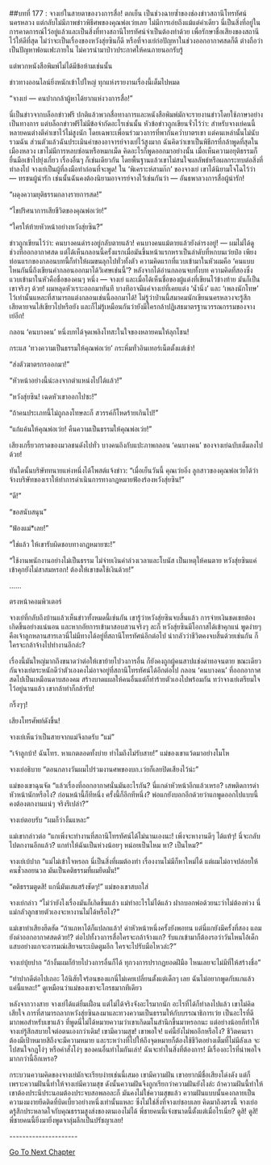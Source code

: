 ##บทที่ 177 : จางเย่ในสายตาของวงการสื่อ!
ตกเย็น เป็นช่วงฉายซ้ำของช่องข่าวสถานีโทรทัศน์นครหลวง แต่กลับไม่มีภาพข่าวพิธีศพของคุณพ่อเว่ยเลย ไม่มีการเอ่ยถึงแม้แต่คำเดียว นี่เป็นสิ่งที่อยู่ในการคาดการณ์ไว้อยู่แล้วและเป็นสิ่งที่ทางสถานีโทรทัศน์จำเป็นต้องทำด้วย เพื่อรักษาชื่อเสียงของสถานีไว้ให้ดีที่สุด ไม่ว่าจะเป็นเรื่องของหวังสุ่ยซินก็ดี หรือที่จางเย่ก่อปัญหาในช่วงออกอากาศสดก็ดี ต่างถือว่าเป็นปัญหาฟอนเฟะภายใน ไม่ควรนำมาป่าวประกาศให้คนภายนอกรับรู้

แต่พวกหนังสือพิมพ์ไม่ได้มีข้อห้ามเช่นนั้น

ข่าวทางออนไลน์ยิ่งหนักเข้าไปใหญ่ ทุกแห่งรายงานเรื่องนี้เต็มไปหมด

“จางเย่ — คนปากกล้าผู้หาได้ยากแห่งวงการสื่อ!”

นี่เป็นข่าวจากบล็อกข่าวฟรี ปกติแล้วพวกสื่อทางการและหนังสือพิมพ์มักจะรายงานข่าวโดยใช้ภาษาอย่างเป็นทางการ แต่บล็อกข่าวฟรีไม่มีข้อจำกัดอะไรเช่นนั้น หัวข้อข่าวถูกเขียนจั่วไว้ว่า: สำหรับจางเย่คนนี้ หลายคนต่างตีค่าเขาไว้ไม่สูงนัก โดยเฉพาะเพื่อนร่วมวงการที่พากันคว่ำบาตรเขา แต่คนเหล่านั้นไม่นับรวมฉัน ส่วนตัวแล้วฉันประเมินค่าของอาจารย์จางเย่ไว้สูงมาก ฉันคิดว่าเขาเป็นพิธีกรที่กล้าพูดที่สุดในเมืองหลวง เขาไม่มีการหลบซ่อนหรือหมกเม็ด คิดอะไรก็พูดออกมาอย่างนั้น เมื่อเห็นความอยุติธรรมก็ยื่นมือเข้าไปยุ่งเกี่ยว เรื่องอื่นๆ ก็เช่นเดียวกัน โดยพื้นฐานแล้วเขาไม่สนใจผลลัพธ์หรือผลกระทบต่อสิ่งที่ทำลงไป จางเย่เป็นผู้ที่ลงมือทำก่อนที่จะพูด! ใน ‘พิเคราะห์สามก๊ก’ ของจางเย่ เขาได้นิยามโจโฉไว้ว่า — ทรชนผู้น่ารัก เช่นนั้นฉันคงต้องนิยามอาจารย์จางไว้เช่นกันว่า — อันธพาลวงการสื่อผู้น่ารัก!

“ผดุงความยุติธรรมกลางรายการสด!”

“ไขปริศนาการเสียชีวิตของคุณพ่อเว่ย!”

“ใครให้ท้ายหัวหน้าอย่างหวังสุ่ยซิน?”

ข่าวถูกเขียนไว้ว่า: คนบางคนดำรงอยู่กลับตายแล้ว! คนบางคนแม้ตายแล้วยังดำรงอยู่! — ผมไม่ได้ดูช่วงที่ออกอากาศสด แต่ได้เห็นกลอนนี้ครั้งแรกเมื่อมันขึ้นหน้าแรกหราเป็นลำดับที่หกบนเว่ยป๋อ เพียงท่อนแรกของกลอนบทนี้ก็ทำให้ผมขนลุกไปทั่วทั้งตัว ความคิดแรกที่แวบเข้ามาในหัวผมคือ ‘คนแบบไหนกันนี่ถึงเขียนคำกลอนออกมาได้วิเศษเช่นนี้’? หลังจากได้อ่านกลอนจบทั้งบท ความคิดที่สองซึ่งแวบเข้ามาในหัวคือชื่อของคนๆ หนึ่ง — จางเย่ และเมื่อได้เห็นชื่อของผู้แต่งที่เขียนไว้ข้างท้าย มันก็เป็นเขาจริงๆ ด้วย! ผมหลุดหัวเราะออกมาทันที บางทีอาจมีแค่จางเย่ที่เคยแต่ง ‘น้ำนิ่ง’ และ ‘เพลงนักโทษ’ ไว้เท่านั้นแหละที่สามารถแต่งกลอนเช่นนี้ออกมาได้! ไม่รู้ว่าป่านนี้สมาคมนักเขียนนครหลวงจะรู้สึกเสียดายจนไส้เขียวไปหรือยัง และก็ไม่รู้เหมือนกันว่ายังมีใครกล้าปฏิเสธมาตรฐานวรรณกรรมของจางเย่อีก!

กลอน ‘คนบางคน’ หนึ่งบทได้จุดเพลิงโทสะในใจของหลายคนให้ลุกโชน!

กระแส ‘ทวงความเป็นธรรมให้คุณพ่อเว่ย’ กระหึ่มทั่วอินเทอร์เน็ตตั้งแต่เช้า!

“ส่งตัวฆาตรกรออกมา!”

“หัวหน้าอย่างนี้น่ะลงจากตำแหน่งไปได้แล้ว!”

“หวังสุ่ยซิน! เฉดหัวเขาออกไปซะ!”

“ถ้าคนประเภทนี้ไม่ถูกลงโทษละก็ สวรรค์ก็โหดร้ายเกินไป!”

“แก้แค้นให้คุณพ่อเว่ย! คืนความเป็นธรรมให้คุณพ่อเว่ย!”

เสียงเกรี้ยวกราดของมวลชนดังไปทั่ว บางคนถึงกับแปะภาพกลอน ‘คนบางคน’ ของจางเย่ฉบับเต็มลงไปด้วย!

ทันใดนั้นบริษัททนายแห่งหนึ่งได้โพสต์แจ้งข่าว: “เมื่อเย็นวันนี้ คุณเว่ยอิ่ง ลูกสาวของคุณพ่อเว่ยได้ว่าจ้างบริษัทของเราให้ทำการดำเนินการทางกฎหมายฟ้องร้องหวังสุ่ยซิน!”

“ดี!”

“ขอสนับสนุน”

“ฟ้องแม่*เลย!”

“ใช่แล้ว ให้เขารับผิดชอบทางกฎหมายซะ!”

“ใช้งานพนักงานอย่างไม่เป็นธรรม ไม่จ่ายเงินค่าล่วงเวลาและโบนัส เป็นเหตุให้คนตาย หวังสุ่ยซินแค่เข้าคุกยังไม่สาสมหรอก! ต้องให้เขาชดใช้เงินด้วย!”

……

ตรงหน้าคอมพิวเตอร์

จางเย่ที่กลับถึงบ้านแล้วเห็นข่าวทั้งหมดนี้เช่นกัน เขารู้ว่าหวังสุ่ยซินจบสิ้นแล้ว การจ่ายเงินชดเชยต้องเกิดขึ้นอย่างแน่นอน และหากอัยการเข้ามาสอบสวนจริงๆ ละก็ หวังสุ่ยซินมีโอกาสได้เข้าคุกแน่ พูดง่ายๆ คือเจ้าลูกหลานสารเลวนี่ไม่มีทางได้อยู่ที่สถานีโทรทัศน์อีกต่อไป น่ากลัวว่าชีวิตคงจบสิ้นด้วยเช่นกัน ก็ใครจะกล้าจ้างไปทำงานอีกล่ะ?

เรื่องนี้มันใหญ่มากถึงขนาดว่าต่อให้เขาย้ายไปวงการอื่น ก็ยังคงถูกผู้คนสาปแช่งด่าทอจนตาย ขณะเดียวกันจางเย่ตระหนักดีว่าตัวเองคงไม่อาจอยู่ที่สถานีโทรทัศน์ได้อีกต่อไป กลอน ‘คนบางคน’ ที่ออกอากาศสดไปเป็นเหมือนดาบสองคม สร้างบาดแผลให้คนอื่นแต่ก็ทำร้ายตัวเองไปพร้อมกัน ทว่าจางเย่เตรียมใจไว้อยู่นานแล้ว เขากล้าทำก็กล้ารับ!

กริ๊งๆๆ!

เสียงโทรศัพท์ดังขึ้น!

จางเย่เห็นว่าเป็นสายจากแม่จึงกดรับ “แม่”

“เจ้าลูกบ้า! ฉันโทร. หาแกตลอดทั้งบ่าย ทำไมถึงไม่รับสาย!” แม่ของเขาแว้ดมาอย่างโมโห

จางเย่อธิบาย “ตอนกลางวันผมไปร่วมงานศพของบก.เว่ยก็เลยปิดเสียงไว้น่ะ”

แม่ของเขาฉุนจัด “แล้วเรื่องที่ออกอากาศนั่นมันอะไรกัน? นี่แกด่าหัวหน้าอีกแล้วเหรอ? เสพติดการด่าหัวหน้านักหรือไง? ก่อนหน้านี้ก็ทีหนึ่ง ครั้งนี้ก็อีกทีหนึ่ง? พ่อแกยังบอกอีกด้วยว่าแกพูดออกไปแบบนี้ คงต้องตกงานแน่ๆ จริงรึเปล่า?”

จางเย่ตอบรับ “ผมก็ว่างั้นแหละ”

แม่เขากล่าวต่อ “แกเพิ่งจะทำงานที่สถานีโทรทัศน์ได้ไม่นานเองนะ! เพิ่งจะหางานดีๆ ได้แท้ๆ! นี่จะกลับไปตกงานอีกแล้ว? แกทำให้ฉันเป็นห่วงน้อยๆ หน่อยเป็นไหม หา? เป็นไหม?”

จางเย่เบ้ปาก “แม่ไม่เข้าใจหรอก นี่เป็นสิ่งที่ผมต้องทำ เรื่องงานไม่มีก็หาใหม่ได้ แต่ผมไม่อาจปล่อยให้คนชั่วลอยนวล มันเป็นคติธรรมที่ผมยึดมั่น!”

“คติธรรมตูดสิ! แกนี่มันเสแสร้งชัดๆ!” แม่ของเขาสบถใส่

จางเย่กล่าว “ไม่ว่ายังไงเรื่องมันก็เกิดขึ้นแล้ว แม่ทำอะไรไม่ได้แล้ว ฝากบอกพ่อด้วยนะว่าไม่ต้องห่วง นี่แม่กลัวลูกชายตัวเองจะหางานไม่ได้หรือไง?”

แม่เขาทำเสียงฮึดฮัด “ถ้าแกหาได้ก็แปลกแล้ว! ด่าหัวหน้าหนึ่งครั้งยังพอทน แต่นี่แกยังมีครั้งที่สอง แถมยังด่าออกอากาศสดด้วย!? ต่อไปทั้งวงการสื่อใครจะกล้าจ้างแก? รับแกเข้ามาก็ต้องรอว่าวันไหนไอ้เด็กแสบอย่างแกจะอารมณ์เสียจนระเบิดตูมอีก ใครจะไปรับมือไหวล่ะ?”

จางเย่บุ้ยปาก “ถ้างั้นผมก็ย้ายไปวงการอื่นก็ได้ ทุกวงการปรากฏยอดฝีมือ ไหนเลยจะไม่มีที่ให้สร้างชื่อ”

“ทำปากดีต่อไปเถอะ ไอ้นิสัยใจร้อนของแกนี่ไม่เคยเปลี่ยนตั้งแต่เด็กๆ เลย ฉันไม่อยากพูดกับแกแล้ว แค่นี้แหละ!” ดูเหมือนว่าแม่ของเขาจะโกรธมากทีเดียว

หลังจากวางสาย จางเย่ได้แต่ยิ้มเฝื่อน แต่ไม่ได้จริงจังอะไรมากนัก อะไรที่ได้ก็ทำลงไปแล้ว เขาไม่คิดเสียใจ การที่สามารถลากหวังสุ่ยซินลงมาและทวงความเป็นธรรมให้กับบรรณาธิการเว่ย เป็นอะไรที่ดีมากพอสำหรับเขาแล้ว ที่พูดนี่ไม่ได้หมายความว่าเขาเกิดมโนสำนึกขึ้นมาหรอกนะ แต่อย่างน้อยก็ทำให้จางเย่รู้สึกสบายใจต่อตนเองกว่าเดิม! เขามีความสุข! เขาพอใจ! แค่นี้ยังไม่พออีกหรือไง? ชีวิตคนเราต้องมีเป้าหมายสิถึงจะมีความหมาย และระหว่างที่ไปให้ถึงจุดหมายก็ต้องใช้ชีวิตอย่างเต็มที่ไม่มีลังเล จะไปสนใจกฎโง่ๆ หรือคำสั่งโง่ๆ ของคนอื่นทำไมกันเล่า! ฉันจะทำในสิ่งที่ต้องการ! มีเรื่องอะไรที่น่าพอใจมากกว่านี้อีกเหรอ?

กระบวนความคิดของจางเย่มักจะเรียบง่ายเช่นนี้เสมอ เขามีความฝัน เขาอยากมีชื่อเสียงโด่งดัง แต่ก็เพราะความฝันนี้ทำให้จางเย่มีความสุข ดังนั้นความฝันจึงถูกเรียกว่าความฝันยังไงล่ะ ถ้าความฝันนี้ทำให้เขาต้องประนีประนอมต้องประจบสอพลอละก็ มันคงไม่ใช่ความสุขแล้ว ความฝันแบบนั้นคงกลายเป็นความงมงายยึดติดที่บิดเบี้ยวอย่างหนึ่งเท่านั้นแหละ ซึ่งไม่ใช่สิ่งที่จางเย่ชอบเลย คิดมาถึงตรงนี้ จางเย่อดรู้สึกประหลาดใจกับคุณธรรมสูงส่งของตนเองไม่ได้ พี่ชายคนนี้เจ๋งขนาดนี้ตั้งแต่เมื่อไรเนี่ย? ดูสิ! ดูสิ! พี่ชายคนนี้ยิ่งมายิ่งพูดจาลุ่มลึกเป็นปรัชญาเลย!

*-*-*-*-*-*-*-*-*-*-*-*-*-*-*-*-*-*-*-*-*-*



[Go To Next Chapter]( ./80.md)